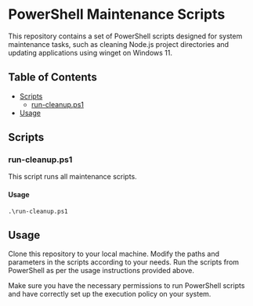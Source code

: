 # PowerShell Maintenance Scripts

This repository contains a set of PowerShell scripts designed for system maintenance tasks, such as cleaning Node.js project directories and updating applications using winget on Windows 11.

## Table of Contents

- [Scripts](#scripts)
  - [run-cleanup.ps1](#run-cleanupps1)
- [Usage](#usage)

## Scripts

### run-cleanup.ps1
This script runs all maintenance scripts.

#### Usage
```.\run-cleanup.ps1```

## Usage
Clone this repository to your local machine.
Modify the paths and parameters in the scripts according to your needs.
Run the scripts from PowerShell as per the usage instructions provided above.

Make sure you have the necessary permissions to run PowerShell scripts and have correctly set up the execution policy on your system.
